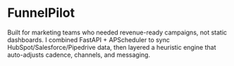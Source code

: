 # FunnelPilot
Built for marketing teams who needed revenue-ready   campaigns, not static dashboards. I combined FastAPI + APScheduler to   sync HubSpot/Salesforce/Pipedrive data, then layered a heuristic engine  that auto-adjusts cadence, channels, and messaging. 
